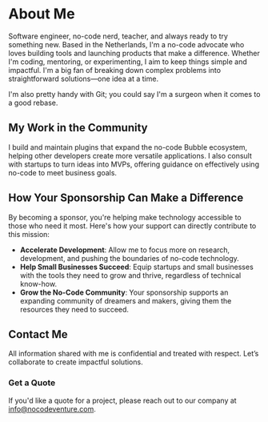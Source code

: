 # About Me

Software engineer, no-code nerd, teacher, and always ready to try something new. Based in the Netherlands, I'm a no-code advocate who loves building tools and launching products that make a difference. Whether I'm coding, mentoring, or experimenting, I aim to keep things simple and impactful. I'm a big fan of breaking down complex problems into straightforward solutions—one idea at a time.

I'm also pretty handy with Git; you could say I'm a surgeon when it comes to a good rebase.

## My Work in the Community

I build and maintain plugins that expand the no-code Bubble ecosystem, helping other developers create more versatile applications. I also consult with startups to turn ideas into MVPs, offering guidance on effectively using no-code to meet business goals.

## How Your Sponsorship Can Make a Difference

By becoming a sponsor, you're helping make technology accessible to those who need it most. Here's how your support can directly contribute to this mission:

- **Accelerate Development**: Allow me to focus more on research, development, and pushing the boundaries of no-code technology.
- **Help Small Businesses Succeed**: Equip startups and small businesses with the tools they need to grow and thrive, regardless of technical know-how.
- **Grow the No-Code Community**: Your sponsorship supports an expanding community of dreamers and makers, giving them the resources they need to succeed.

## Contact Me

All information shared with me is confidential and treated with respect. Let’s collaborate to create impactful solutions.

### Get a Quote

If you'd like a quote for a project, please reach out to our company at [info@nocodeventure.com](mailto:info@nocodeventure.com).

